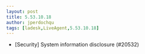 ```yaml
---
layout: post
title: 5.53.10.18
author: jperdochqu
tags: [ladesk,LiveAgent,5.53.10.18]
---
```

- [Security] System information disclosure (#20532)
